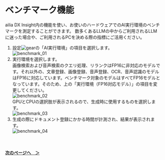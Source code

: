 # ベンチマーク機能
ailia DX Insight内の機能を使い、お使いのハードウェアでのAI実行環境のベンチマークを測定することができます。
数多くあるLLMの中からご利用されるLLMに迷った場合や、ご利用されるPCを決める際の指標にご活用ください。

1. 設定![gear](img/icon_gear.png)の「AI実行環境」の項目を選択します。<br>
![benchmark_01](img/benchmark_01.png)<br>
2. 実行環境を選択します。<br>
    画像検索および音声検索のクエリ処理、リランクはFP16に非対応のモデルです。それ以外の、文章登録、画像登録、音声登録、OCR、音声認識のモデルはFP16に対応しています。ベンチマーク対象のモデルはすべてFP16モデルとなっています。そのため、上の「実行環境（FP16対応モデル）」の項目を変更してください。<br>
    ![benchmark_02](img/benchmark_02.png)<br>
    GPUとCPUの選択肢が表示されるので、生成時に使用するものを選択します。<br>
    ![benchmark_03](img/benchmark_03.png)<br>
3. 生成の際にドキュメント登録にかかる時間が計測され、結果が表示されます。<br>
![benchmark_04](img/benchmark_04.png)<b>

<br>

#### [次のページへ&emsp;＞](Security.md)